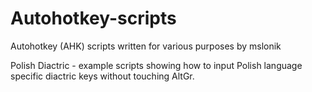 # Autohotkey-scripts
Autohotkey (AHK) scripts written for various purposes by mslonik

Polish Diactric - example scripts showing how to input Polish language specific diactric keys without touching AltGr.
